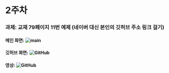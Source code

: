 # 2주차
### 과제: 교재 79페이지 11번 예제 (네이버 대신 본인의 깃허브 주소 링크 걸기)
#### 메인 화면: ![main](https://github.com/alsrl441/MobileAppDevelopment/assets/128763318/2d9fdc4c-58d4-45bb-8a87-4734214446eb)
#### 깃허브 화면: ![GitHub](https://github.com/alsrl441/MobileAppDevelopment/assets/128763318/37a06d5e-ad70-4aeb-a82b-502e7aa3970c)
#### 영상: ![GitHub](https://github.com/alsrl441/MobileAppDevelopment/assets/128763318/f63f2348-4795-4ab7-b638-59f382500852)
